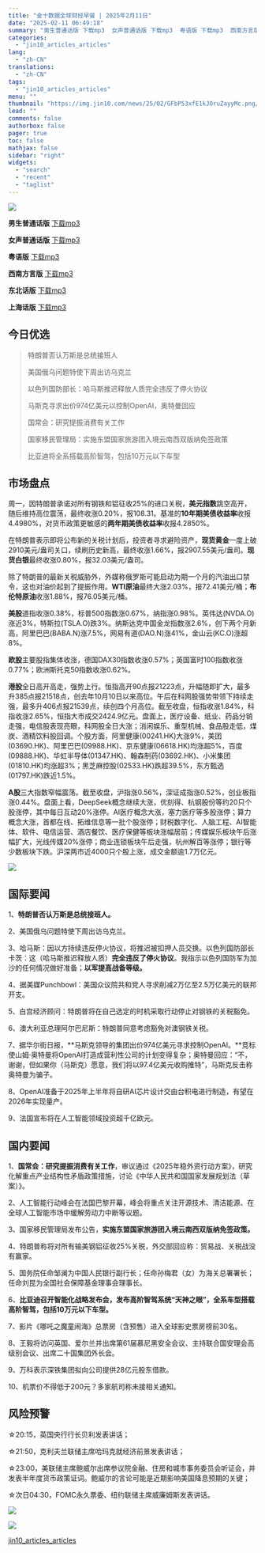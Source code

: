 ```yaml
---
title: "金十数据全球财经早餐 | 2025年2月11日"
date: "2025-02-11 06:49:18"
summary: "男生普通话版 下载mp3  女声普通话版 下载mp3  粤语版 下载mp3  西南方言版 下载..."
categories:
  - "jin10_articles_articles"
lang:
  - "zh-CN"
translations:
  - "zh-CN"
tags:
  - "jin10_articles_articles"
menu: ""
thumbnail: "https://img.jin10.com/news/25/02/GFbP53xfE1kJOruZayyMc.png/lite"
lead: ""
comments: false
authorbox: false
pager: true
toc: false
mathjax: false
sidebar: "right"
widgets:
  - "search"
  - "recent"
  - "taglist"
---
```


![](https://img.jin10.com/news/25/02/O88HHIqRgYzKisbxTlS3d.jpg)




**男生普通话版** [下载mp3](https://media.jin10.com/audio/25/02/jicwj9S1c19PUHVNJ8vvJH.mp3) 

**女声普通话版** [下载mp3](https://media.jin10.com/audio/25/02/wtCGeXevLGs47rHq8wwY8q.mp3) 

**粤语版** [下载mp3](https://media.jin10.com/audio/25/02/4Xv2NAXSNubnZFCS52EmgY.mp3) 

**西南方言版** [下载mp3](https://media.jin10.com/audio/25/02/bhWduJWJ69e4CRKKB22nzA.mp3) 

**东北话版** [下载mp3](https://media.jin10.com/audio/25/02/e3tihsrkmqdYrViWzvgNQk.mp3) 

**上海话版** [下载mp3](https://media.jin10.com/audio/25/02/aMjWa3qyqqW8z5tGNadtkZ.mp3) 

今日优选
----

> 特朗普否认万斯是总统接班人
> 
> 美国俄乌问题特使下周出访乌克兰
> 
> 以色列国防部长：哈马斯推迟释放人质完全违反了停火协议
> 
> 马斯克寻求出价974亿美元以控制OpenAI，奥特曼回应
> 
> 国常会：研究提振消费有关工作
> 
> 国家移民管理局：实施东盟国家旅游团入境云南西双版纳免签政策
> 
> 比亚迪将全系搭载高阶智驾，包括10万元以下车型

市场盘点
----

周一，因特朗普承诺对所有钢铁和铝征收25%的进口关税，**美元指数**跳空高开，随后维持高位震荡，最终收涨0.20%，报108.31。基准的**10年期美债收益率**收报4.4980%，对货币政策更敏感的**两年期美债收益率**收报4.2850%。

在特朗普表示即将公布新的关税计划后，投资者寻求避险资产，**现货黄金**一度上破2910美元/盎司关口，续刷历史新高，最终收涨1.66%，报2907.55美元/盎司。**现货白银**最终收涨0.80%，报32.03美元/盎司。

除了特朗普的最新关税威胁外，外媒称俄罗斯可能启动为期一个月的汽油出口禁令，这也对油价起到了提振作用。**WTI原油**最终大涨2.03%，报72.41美元/桶；**布伦特原油**收涨1.88%，报76.05美元/桶。

**美股**道指收涨0.38%，标普500指数涨0.67%，纳指涨0.98%。英伟达(NVDA.O)涨近3%，特斯拉(TSLA.O)跌3%。纳斯达克中国金龙指数涨2.6%，创下两个月新高，阿里巴巴(BABA.N)涨7.5%，网易有道(DAO.N)涨41%，金山云(KC.O)涨超8%。

**欧股**主要股指集体收涨，德国DAX30指数收涨0.57%；英国富时100指数收涨0.77%；欧洲斯托克50指数收涨0.62%。

**港股**全日高开高走，强势上行。恒指高开90点报21223点，升幅随即扩大，最多升385点报21518点，创去年10月10日以来高位。午后在科网股强势带领下持续走强，最多升406点报21539点，续创四个月高位。截至收盘，恒指收涨1.84%，科指收涨2.65%，恒指大市成交2424.9亿元。盘面上，医疗设备、纸业、药品分销走强，电信股表现亮眼，科网股全日大涨；消闲娱乐、重型机械、食品股走低，煤炭、酒精饮料股回调。个股方面，阿里健康(00241.HK)大涨9%，美团(03690.HK)、阿里巴巴(09988.HK)、京东健康(06618.HK)均涨超5%，百度(09888.HK)、华虹半导体(01347.HK)、翰森制药(03692.HK)、小米集团(01810.HK)均涨超3%；黑芝麻控股(02533.HK)跌超39.5%，东方甄选(01797.HK)跌近1.5%。

**A股**三大指数窄幅震荡。截至收盘，沪指涨0.56%，深证成指涨0.52%，创业板指涨0.44%。盘面上看，DeepSeek概念继续大涨，优刻得、杭钢股份等约20只个股涨停，其中每日互动20%涨停。AI医疗概念大涨，塞力医疗等多股涨停；算力概念大涨，首都在线、拓维信息等一批个股涨停；财税数字化、人脑工程、AI智能体、软件、电信运营、酒店餐饮、医疗保健等板块涨幅居前；传媒娱乐板块午后涨幅扩大，光线传媒20%涨停；商业连锁板块午后走强，杭州解百等涨停；银行等少数板块下跌。沪深两市近4000只个股上涨，成交金额逾1.7万亿元。

![](https://img.jin10.com/news/25/02/oaU_ibHO5GMKGuKM-u3gq.jpg)





国际要闻
----

1、**特朗普否认万斯是总统接班人。**

2、美国俄乌问题特使下周出访乌克兰。

3、哈马斯：因以方持续违反停火协议，将推迟被扣押人员交换。以色列国防部长卡茨：这（哈马斯推迟释放人质）**完全违反了停火协议**。我指示以色列国防军为加沙的任何情况做好准备；**以军提高战备等级。**

4、据美媒Punchbowl：美国众议院共和党人寻求削减2万亿至2.5万亿美元的联邦开支。

5、白宫经济顾问：特朗普将在自己选定的时机采取行动停止对钢铁的关税豁免。

6、澳大利亚总理阿尔巴尼斯：特朗普同意考虑豁免对澳钢铁关税。

7、据华尔街日报，**马斯克领导的集团出价974亿美元寻求控制OpenAI。**竞标使山姆·奥特曼将OpenAI打造成营利性公司的计划变得复杂；奥特曼回应：“不，谢谢，但如果你（马斯克）愿意，我们将以97.4亿美元收购推特”，马斯克反击称奥特曼为骗子。

8、OpenAI准备于2025年上半年将自研AI芯片设计交由台积电进行制造，有望在2026年实现量产。

9、法国宣布将在人工智能领域投资超千亿欧元。

国内要闻
----

1、**国常会：研究提振消费有关工作**，审议通过《2025年稳外资行动方案》，研究化解重点产业结构性矛盾政策措施，讨论《中华人民共和国国家发展规划法（草案）》。

2、人工智能行动峰会在法国巴黎开幕，峰会将重点关注开源技术、清洁能源、在全球人工智能市场中缓解劳动力中断等议题。

3、国家移民管理局发布公告，**实施东盟国家旅游团入境云南西双版纳免签政策。**

4、特朗普称将对所有输美钢铝征收25%关税，外交部回应称：贸易战、关税战没有赢家。

5、国务院任命邹澜为中国人民银行副行长；任命孙梅君（女）为海关总署署长；任命刘昆为全国社会保障基金理事会理事长。

6、**比亚迪召开智能化战略发布会，发布高阶智驾系统“天神之眼”，全系车型搭载高阶智驾，包括10万元以下车型。**

7、影片《哪吒之魔童闹海》总票房（含预售）进入全球影史票房榜前30名。

8、王毅将访问英国、爱尔兰并出席第61届慕尼黑安全会议、主持联合国安理会高级别会议、出席二十国集团外长会。

9、万科表示深铁集团拟向公司提供28亿元股东借款。

10、机票价不得低于200元？多家航司称未接相关通知。

风险预警
----

☆20:15，英国央行行长贝利发表讲话；

☆21:50，克利夫兰联储主席哈玛克就经济前景发表讲话；

☆23:00，美联储主席鲍威尔出席参议院金融、住房和城市事务委员会听证会，并发表半年度货币政策证词。鲍威尔的言论可能是近期影响美国降息预期的关键；

☆次日04:30，FOMC永久票委、纽约联储主席威廉姆斯发表讲话。

![](https://img.jin10.com/news/25/02/x5sX16FCE36rNk5VYcx-a.jpg)





![](https://img.jin10.com/news/24/09/cAOnpJnK2uIKTNE1KRbXf.jpg)

[jin10_articles_articles](https://xnews.jin10.com/details/162488)
